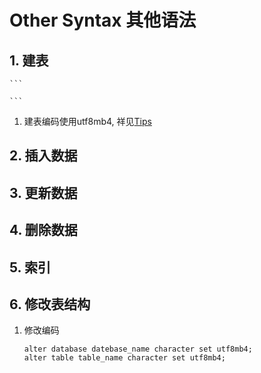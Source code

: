 # Other Syntax 其他语法

## 1. 建表
    ```

    ```
1. 建表编码使用utf8mb4, 祥见[Tips](/DataAnalysis/mysql/tips.md)


## 2. 插入数据


## 3. 更新数据

## 4. 删除数据

## 5. 索引

## 6. 修改表结构

1. 修改编码
    ```
    alter database datebase_name character set utf8mb4;
    alter table table_name character set utf8mb4;
    ```